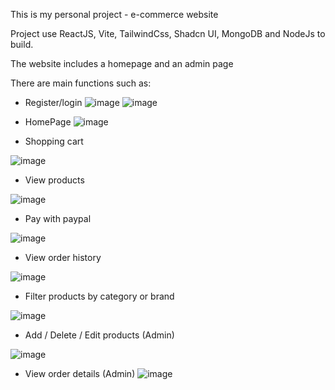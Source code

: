 This is my personal project - e-commerce website

Project use ReactJS, Vite, TailwindCss, Shadcn UI, MongoDB and NodeJs to build.

The website includes a homepage and an admin page

There are main functions such as:
  - Register/login
![image](https://github.com/user-attachments/assets/6c82c19e-5ac6-4055-b526-e73ef994ed11)
![image](https://github.com/user-attachments/assets/271e6c55-15b2-4b47-8d11-3ed8041dc11d)

  - HomePage
![image](https://github.com/user-attachments/assets/9bdd38e0-fc69-4da7-8f40-df1b224dbe5e)

  - Shopping cart

![image](https://github.com/user-attachments/assets/b0682ce3-471e-4a68-8f70-ddaf376d99c7)

  - View products

![image](https://github.com/user-attachments/assets/3f3c4c99-5ca8-449f-a428-b3ca94b3cbbf)

  - Pay with paypal

![image](https://github.com/user-attachments/assets/3577e581-1e6c-4c5d-97b0-904d5e49d8b3)

  - View order history

![image](https://github.com/user-attachments/assets/b03f06c1-a810-4d35-aa54-f43a36c541ef)

  - Filter products by category or brand

![image](https://github.com/user-attachments/assets/71a3e627-343a-4d2f-9459-70d47b7c2d01)

  - Add / Delete / Edit products (Admin)

![image](https://github.com/user-attachments/assets/56697b9b-8781-4e6f-af31-7009328c3acc)

  - View order details (Admin)
![image](https://github.com/user-attachments/assets/27287060-2594-4731-85e8-0e23aaebd343)

